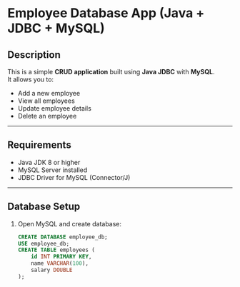 # Employee Database App (Java + JDBC + MySQL)

## Description
This is a simple **CRUD application** built using **Java JDBC** with **MySQL**.  
It allows you to:
- Add a new employee  
- View all employees  
- Update employee details  
- Delete an employee  

---

##  Requirements
- Java JDK 8 or higher  
- MySQL Server installed  
- JDBC Driver for MySQL (Connector/J)  

---

##  Database Setup
1. Open MySQL and create database:
   ```sql
   CREATE DATABASE employee_db;
   USE employee_db;
   CREATE TABLE employees (
       id INT PRIMARY KEY,
       name VARCHAR(100),
       salary DOUBLE
   );
